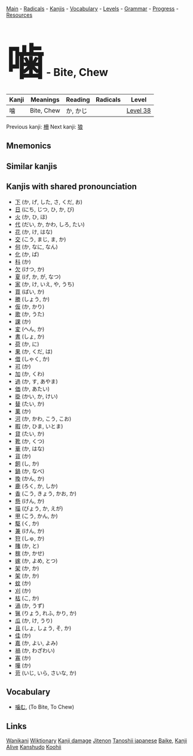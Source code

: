 <style> bigfont {font-size: 100px}</style>
[Main](../README.md) -
[Radicals](../radicals.md) -
[Kanjis](../kanjis.md) -
[Vocabulary](../vocabulary.md) -
[Levels](../levels.md) -
[Grammar](../grammar.md) - 
[Progress](../progress.md) -
[Resources](../resources.md)
# <bigfont> 噛</bigfont> - Bite, Chew 

| Kanji | Meanings | Reading | Radicals | Level |
| --- | --- | --- | --- | --- |
| 噛 | Bite, Chew | か, かじ |  | [Level 38](../levels/wk_level38.md) |

Previous kanji: [柵](柵.md) Next kanji: [狼](狼.md) 

## Mnemonics
 


## Similar kanjis
 


## Kanjis with shared pronounciation
 * [下](下.md) (か, げ, した, さ, くだ, お)
* [日](日.md) (にち, じつ, ひ, か, び)
* [火](火.md) (か, ひ, ほ)
* [代](代.md) (だい, か, かわ, しろ, たい)
* [花](花.md) (か, け, はな)
* [交](交.md) (こう, まじ, ま, か)
* [何](何.md) (か, なに, なん)
* [化](化.md) (か, ば)
* [科](科.md) (か)
* [欠](欠.md) (けつ, か)
* [夏](夏.md) (げ, か, が, なつ)
* [家](家.md) (か, け, いえ, や, うち)
* [買](買.md) (ばい, か)
* [勝](勝.md) (しょう, か)
* [仮](仮.md) (か, かり)
* [歌](歌.md) (か, うた)
* [課](課.md) (か)
* [変](変.md) (へん, か)
* [書](書.md) (しょ, か)
* [荷](荷.md) (か, に)
* [果](果.md) (か, くだ, は)
* [借](借.md) (しゃく, か)
* [可](可.md) (か)
* [加](加.md) (か, くわ)
* [過](過.md) (か, す, あやま)
* [価](価.md) (か, あたい)
* [掛](掛.md) (かい, か, けい)
* [替](替.md) (たい, か)
* [菓](菓.md) (か)
* [河](河.md) (か, かわ, こう, こお)
* [暇](暇.md) (か, ひま, いとま)
* [貸](貸.md) (たい, か)
* [靴](靴.md) (か, くつ)
* [華](華.md) (か, はな)
* [貨](貨.md) (か)
* [飼](飼.md) (し, か)
* [鍋](鍋.md) (か, なべ)
* [換](換.md) (かん, か)
* [鹿](鹿.md) (ろく, か, しか)
* [香](香.md) (こう, きょう, かお, か)
* [懸](懸.md) (けん, か)
* [描](描.md) (びょう, か, えが)
* [甲](甲.md) (こう, かん, か)
* [駆](駆.md) (く, か)
* [兼](兼.md) (けん, か)
* [狩](狩.md) (しゅ, か)
* [賭](賭.md) (か, と)
* [稼](稼.md) (か, かせ)
* [嫁](嫁.md) (か, よめ, とつ)
* [架](架.md) (か, か)
* [架](架.md) (か, か)
* [蚊](蚊.md) (か)
* [刈](刈.md) (か)
* [枯](枯.md) (こ, か)
* [渦](渦.md) (か, うず)
* [猟](猟.md) (りょう, れふ, かり, か)
* [瓜](瓜.md) (か, け, うり)
* [且](且.md) (しょ, しょう, そ, か)
* [佳](佳.md) (か)
* [嘉](嘉.md) (か, よい, よみ)
* [禍](禍.md) (か, わざわい)
* [寡](寡.md) (か)
* [嘩](嘩.md) (か)
* [苛](苛.md) (いじ, いら, さいな, か)



## Vocabulary
 * [噛む](../vocabulary/噛.md), (To Bite, To Chew)




## Links 


[Wanikani](https://www.wanikani.com/kanji/噛)
[Wiktionary](https://en.wiktionary.org/wiki/噛)
[Kanji damage](http://www.kanjidamage.com/kanji/search?utf8=✓&q=噛)
[Jitenon](https://jitenon.com/kanji/噛)
[Tanoshii japanese](https://www.tanoshiijapanese.com/dictionary/kanji.cfm?k=噛)
[Baike](https://baike.baidu.com/item/噛),
[Kanji Alive](https://app.kanjialive.com/噛)
[Kanshudo](https://www.kanshudo.com/searchmn?q=噛)
[Koohii](https://kanji.koohii.com/study/kanji/噛)
